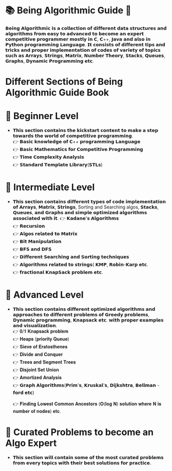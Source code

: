 # 📚 Being Algorithmic Guide 📖
𝗕𝗲𝗶𝗻𝗴 𝗔𝗹𝗴𝗼𝗿𝗶𝘁𝗵𝗺𝗶𝗰 𝗶𝘀 𝗮 𝗰𝗼𝗹𝗹𝗲𝗰𝘁𝗶𝗼𝗻 𝗼𝗳 𝗱𝗶𝗳𝗳𝗲𝗿𝗲𝗻𝘁 𝗱𝗮𝘁𝗮 𝘀𝘁𝗿𝘂𝗰𝘁𝘂𝗿𝗲𝘀 𝗮𝗻𝗱 𝗮𝗹𝗴𝗼𝗿𝗶𝘁𝗵𝗺𝘀 𝗳𝗿𝗼𝗺 𝗲𝗮𝘀𝘆 𝘁𝗼 𝗮𝗱𝘃𝗮𝗻𝗰𝗲𝗱 𝘁𝗼 𝗯𝗲𝗰𝗼𝗺𝗲 𝗮𝗻 𝗲𝘅𝗽𝗲𝗿𝘁 𝗰𝗼𝗺𝗽𝗲𝘁𝗶𝘁𝗶𝘃𝗲 𝗽𝗿𝗼𝗴𝗿𝗮𝗺𝗺𝗲𝗿 𝗺𝗼𝘀𝘁𝗹𝘆 𝗶𝗻 𝗖, 𝗖++, 𝗝𝗮𝘃𝗮 𝗮𝗻𝗱 𝗮𝗹𝘀𝗼 𝗶𝗻 𝗣𝘆𝘁𝗵𝗼𝗻 𝗽𝗿𝗼𝗴𝗿𝗮𝗺𝗺𝗶𝗻𝗴 𝗟𝗮𝗻𝗴𝘂𝗮𝗴𝗲. 𝗜𝘁 𝗰𝗼𝗻𝘀𝗶𝘀𝘁𝘀 𝗼𝗳 𝗱𝗶𝗳𝗳𝗲𝗿𝗲𝗻𝘁 𝘁𝗶𝗽𝘀 𝗮𝗻𝗱 𝘁𝗿𝗶𝗰𝗸𝘀 𝗮𝗻𝗱 𝗽𝗿𝗼𝗽𝗲𝗿 𝗶𝗺𝗽𝗹𝗲𝗺𝗲𝗻𝘁𝗮𝘁𝗶𝗼𝗻 𝗼𝗳 𝗰𝗼𝗱𝗲𝘀 𝗼𝗳 𝘃𝗮𝗿𝗶𝗲𝘁𝘆 𝗼𝗳 𝘁𝗼𝗽𝗶𝗰𝘀 𝘀𝘂𝗰𝗵 𝗮𝘀 𝗔𝗿𝗿𝗮𝘆𝘀, 𝗦𝘁𝗿𝗶𝗻𝗴𝘀, 𝗠𝗮𝘁𝗿𝗶𝘅, 𝗡𝘂𝗺𝗯𝗲𝗿 𝗧𝗵𝗲𝗼𝗿𝘆, 𝗦𝘁𝗮𝗰𝗸𝘀, 𝗤𝘂𝗲𝘂𝗲𝘀, 𝗚𝗿𝗮𝗽𝗵𝘀, 𝗗𝘆𝗻𝗮𝗺𝗶𝗰 𝗣𝗿𝗼𝗴𝗿𝗮𝗺𝗺𝗶𝗻𝗴 𝗲𝘁𝗰. 

# Different Sections of Being Algorithmic Guide Book
# 📌 Beginner Level
- 𝗧𝗵𝗶𝘀 𝘀𝗲𝗰𝘁𝗶𝗼𝗻 𝗰𝗼𝗻𝘁𝗮𝗶𝗻𝘀 𝘁𝗵𝗲 𝗸𝗶𝗰𝗸𝘀𝘁𝗮𝗿𝘁 𝗰𝗼𝗻𝘁𝗲𝗻𝘁 𝘁𝗼 𝗺𝗮𝗸𝗲 𝗮 𝘀𝘁𝗲𝗽 𝘁𝗼𝘄𝗮𝗿𝗱𝘀 𝘁𝗵𝗲 𝘄𝗼𝗿𝗹𝗱 𝗼𝗳 𝗰𝗼𝗺𝗽𝗲𝘁𝗶𝘁𝗶𝘃𝗲 𝗽𝗿𝗼𝗴𝗿𝗮𝗺𝗺𝗶𝗻𝗴.<br/>
👉 𝗕𝗮𝘀𝗶𝗰 𝗸𝗻𝗼𝘄𝗹𝗲𝗱𝗴𝗲 𝗼𝗳 𝗖++ 𝗽𝗿𝗼𝗴𝗿𝗮𝗺𝗺𝗶𝗻𝗴 𝗟𝗮𝗻𝗴𝘂𝗮𝗴𝗲  <br/>
👉 𝗕𝗮𝘀𝗶𝗰 𝗠𝗮𝘁𝗵𝗲𝗺𝗮𝘁𝗶𝗰𝘀 𝗳𝗼𝗿 𝗖𝗼𝗺𝗽𝗲𝘁𝗶𝘁𝗶𝘃𝗲 𝗣𝗿𝗼𝗴𝗿𝗮𝗺𝗺𝗶𝗻𝗴 <br/>
👉 𝗧𝗶𝗺𝗲 𝗖𝗼𝗺𝗽𝗹𝗲𝘅𝗶𝘁𝘆 𝗔𝗻𝗮𝗹𝘆𝘀𝗶𝘀 <br/>
👉 𝗦𝘁𝗮𝗻𝗱𝗮𝗿𝗱 𝗧𝗲𝗺𝗽𝗹𝗮𝘁𝗲 𝗟𝗶𝗯𝗿𝗮𝗿𝘆(𝗦𝗧𝗟𝘀) <br/>


# 📌 Intermediate Level
- 𝗧𝗵𝗶𝘀 𝘀𝗲𝗰𝘁𝗶𝗼𝗻 𝗰𝗼𝗻𝘁𝗮𝗶𝗻𝘀 𝗱𝗶𝗳𝗳𝗲𝗿𝗲𝗻𝘁 𝘁𝘆𝗽𝗲𝘀 𝗼𝗳 𝗰𝗼𝗱𝗲 𝗶𝗺𝗽𝗹𝗲𝗺𝗲𝗻𝘁𝗮𝘁𝗶𝗼𝗻 𝗼𝗳 𝗔𝗿𝗿𝗮𝘆𝘀, 𝗠𝗮𝘁𝗿𝗶𝘅, 𝗦𝘁𝗿𝗶𝗻𝗴𝘀, Sorting and Searching algos, 𝗦𝘁𝗮𝗰𝗸𝘀, 𝗤𝘂𝗲𝘂𝗲𝘀, 𝗮𝗻𝗱 𝗚𝗿𝗮𝗽𝗵𝘀 𝗮𝗻𝗱 𝘀𝗶𝗺𝗽𝗹𝗲 𝗼𝗽𝘁𝗶𝗺𝗶𝘇𝗲𝗱 𝗮𝗹𝗴𝗼𝗿𝗶𝘁𝗵𝗺𝘀 𝗮𝘀𝘀𝗼𝗰𝗶𝗮𝘁𝗲𝗱 𝘄𝗶𝘁𝗵 𝗶𝘁.
👉 𝗞𝗮𝗱𝗮𝗻𝗲'𝘀 𝗔𝗹𝗴𝗼𝗿𝗶𝘁𝗵𝗺𝘀 <br/>
👉 𝗥𝗲𝗰𝘂𝗿𝘀𝗶𝗼𝗻 <br/>
👉 𝗔𝗹𝗴𝗼𝘀 𝗿𝗲𝗹𝗮𝘁𝗲𝗱 𝘁𝗼 𝗠𝗮𝘁𝗿𝗶𝘅 <br/>
👉 𝗕𝗶𝘁 𝗠𝗮𝗻𝗶𝗽𝘂𝗹𝗮𝘁𝗶𝗼𝗻<br/>
👉 𝗕𝗙𝗦 𝗮𝗻𝗱 𝗗𝗙𝗦<br/>
👉 𝗗𝗶𝗳𝗳𝗲𝗿𝗲𝗻𝘁 𝗦𝗲𝗮𝗿𝗰𝗵𝗶𝗻𝗴 𝗮𝗻𝗱 𝗦𝗼𝗿𝘁𝗶𝗻𝗴 𝘁𝗲𝗰𝗵𝗻𝗶𝗾𝘂𝗲𝘀<br/>
👉 𝗔𝗹𝗴𝗼𝗿𝗶𝘁𝗵𝗺𝘀 𝗿𝗲𝗹𝗮𝘁𝗲𝗱 𝘁𝗼 𝘀𝘁𝗿𝗶𝗻𝗴𝘀( 𝗞𝗠𝗣, 𝗥𝗼𝗯𝗶𝗻-𝗞𝗮𝗿𝗽 𝗲𝘁𝗰.<br/>
👉 𝗳𝗿𝗮𝗰𝘁𝗶𝗼𝗻𝗮𝗹 𝗞𝗻𝗮𝗽𝗦𝗮𝗰𝗸 𝗽𝗿𝗼𝗯𝗹𝗲𝗺 𝗲𝘁𝗰.<br/>

# 📌 Advanced Level
- 𝗧𝗵𝗶𝘀 𝘀𝗲𝗰𝘁𝗶𝗼𝗻 𝗰𝗼𝗻𝘁𝗮𝗶𝗻𝘀 𝗱𝗶𝗳𝗳𝗲𝗿𝗲𝗻𝘁 𝗼𝗽𝘁𝗶𝗺𝗶𝘇𝗲𝗱 𝗮𝗹𝗴𝗼𝗿𝗶𝘁𝗵𝗺𝘀 𝗮𝗻𝗱 𝗮𝗽𝗽𝗿𝗼𝗮𝗰𝗵𝗲𝘀 𝘁𝗼 𝗱𝗶𝗳𝗳𝗲𝗿𝗲𝗻𝘁 𝗽𝗿𝗼𝗯𝗹𝗲𝗺𝘀 𝗼𝗳 𝗚𝗿𝗲𝗲𝗱𝘆 𝗽𝗿𝗼𝗯𝗹𝗲𝗺𝘀, 𝗗𝘆𝗻𝗮𝗺𝗶𝗰 𝗽𝗿𝗼𝗴𝗿𝗮𝗺𝗺𝗶𝗻𝗴, 𝗞𝗻𝗮𝗽𝘀𝗮𝗰𝗸 𝗲𝘁𝗰. 𝘄𝗶𝘁𝗵 𝗽𝗿𝗼𝗽𝗲𝗿 𝗲𝘅𝗮𝗺𝗽𝗹𝗲𝘀 𝗮𝗻𝗱 𝘃𝗶𝘀𝘂𝗮𝗹𝗶𝘇𝗮𝘁𝗶𝗼𝗻.<br/>
👉 𝟎/𝟏 𝐊𝐧𝐚𝐩𝐬𝐚𝐜𝐤 𝐩𝐫𝐨𝐛𝐥𝐞𝐦 <br/>
👉 𝐇𝐞𝐚𝐩𝐬 (𝐩𝐫𝐢𝐨𝐫𝐢𝐭𝐲 𝐐𝐮𝐞𝐮𝐞)<br/>
👉 𝐒𝐢𝐞𝐯𝐞 𝐨𝐟 𝐄𝐫𝐚𝐭𝐨𝐬𝐭𝐡𝐞𝐧𝐞𝐬<br/>
👉 𝐃𝐢𝐯𝐢𝐝𝐞 𝐚𝐧𝐝 𝐂𝐨𝐧𝐪𝐮𝐞𝐫<br/>
👉 𝐓𝐫𝐞𝐞𝐬 𝐚𝐧𝐝 𝐒𝐞𝐠𝐦𝐞𝐧𝐭 𝐓𝐫𝐞𝐞𝐬<br/>
👉 𝐃𝐢𝐬𝐣𝐨𝐢𝐧𝐭 𝐒𝐞𝐭 𝐔𝐧𝐢𝐨𝐧<br/>
👉 𝐀𝐦𝐨𝐫𝐭𝐢𝐳𝐞𝐝 𝐀𝐧𝐚𝐥𝐲𝐬𝐢𝐬<br/>
👉 𝗚𝗿𝗮𝗽𝗵 𝗔𝗹𝗴𝗼𝗿𝗶𝘁𝗵𝗺𝘀(𝗣𝗿𝗶𝗺'𝘀, 𝗞𝗿𝘂𝘀𝗸𝗮𝗹'𝘀, 𝗗𝗶𝗷𝗸𝘀𝗵𝘁𝗿𝗮, 𝗕𝗲𝗹𝗹𝗺𝗮𝗻 - 𝗳𝗼𝗿𝗱 𝗲𝘁𝗰)<br/>  
👉 𝐅𝐢𝐧𝐝𝐢𝐧𝐠 𝐋𝐨𝐰𝐞𝐬𝐭 𝐂𝐨𝐦𝐦𝐨𝐧 𝐀𝐧𝐜𝐞𝐬𝐭𝐨𝐫𝐬 (𝐎(𝐥𝐨𝐠 𝐍) 𝐬𝐨𝐥𝐮𝐭𝐢𝐨𝐧 𝐰𝐡𝐞𝐫𝐞 𝐍 𝐢𝐬 𝐧𝐮𝐦𝐛𝐞𝐫 𝐨𝐟 𝐧𝐨𝐝𝐞𝐬) 𝐞𝐭𝐜.<br/>

# 📌 Curated Problems to become an Algo Expert
- 𝗧𝗵𝗶𝘀 𝘀𝗲𝗰𝘁𝗶𝗼𝗻 𝘄𝗶𝗹𝗹 𝗰𝗼𝗻𝘁𝗮𝗶𝗻 𝘀𝗼𝗺𝗲 𝗼𝗳 𝘁𝗵𝗲 𝗺𝗼𝘀𝘁 𝗰𝘂𝗿𝗮𝘁𝗲𝗱 𝗽𝗿𝗼𝗯𝗹𝗲𝗺𝘀 𝗳𝗿𝗼𝗺 𝗲𝘃𝗲𝗿𝘆 𝘁𝗼𝗽𝗶𝗰𝘀 𝘄𝗶𝘁𝗵 𝘁𝗵𝗲𝗶𝗿 𝗯𝗲𝘀𝘁 𝘀𝗼𝗹𝘂𝘁𝗶𝗼𝗻𝘀 𝗳𝗼𝗿 𝗽𝗿𝗮𝗰𝘁𝗶𝗰𝗲.

